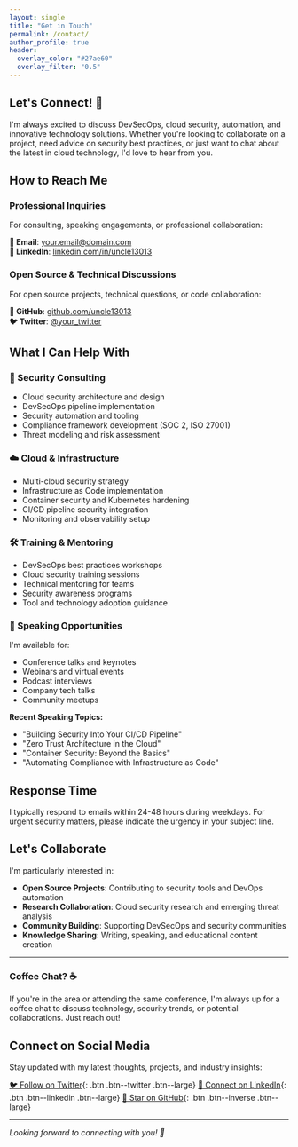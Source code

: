 ```yaml
---
layout: single
title: "Get in Touch"
permalink: /contact/
author_profile: true
header:
  overlay_color: "#27ae60"
  overlay_filter: "0.5"
---
```


## Let's Connect! 🤝

I'm always excited to discuss DevSecOps, cloud security, automation, and innovative technology solutions. Whether you're looking to collaborate on a project, need advice on security best practices, or just want to chat about the latest in cloud technology, I'd love to hear from you.

## How to Reach Me

### Professional Inquiries
For consulting, speaking engagements, or professional collaboration:

**📧 Email**: [your.email@domain.com](mailto:your.email@domain.com)  
**💼 LinkedIn**: [linkedin.com/in/uncle13013](https://linkedin.com/in/uncle13013)

### Open Source & Technical Discussions
For open source projects, technical questions, or code collaboration:

**🐙 GitHub**: [github.com/uncle13013](https://github.com/uncle13013)  
**🐦 Twitter**: [@your_twitter](https://twitter.com/your_twitter)

## What I Can Help With

### 🔐 Security Consulting
- Cloud security architecture and design
- DevSecOps pipeline implementation
- Security automation and tooling
- Compliance framework development (SOC 2, ISO 27001)
- Threat modeling and risk assessment

### ☁️ Cloud & Infrastructure
- Multi-cloud security strategy
- Infrastructure as Code implementation
- Container security and Kubernetes hardening
- CI/CD pipeline security integration
- Monitoring and observability setup

### 🛠️ Training & Mentoring
- DevSecOps best practices workshops
- Cloud security training sessions
- Technical mentoring for teams
- Security awareness programs
- Tool and technology adoption guidance

### 🎤 Speaking Opportunities
I'm available for:
- Conference talks and keynotes
- Webinars and virtual events
- Podcast interviews
- Company tech talks
- Community meetups

**Recent Speaking Topics:**
- "Building Security Into Your CI/CD Pipeline"
- "Zero Trust Architecture in the Cloud"
- "Container Security: Beyond the Basics"
- "Automating Compliance with Infrastructure as Code"

## Response Time

I typically respond to emails within 24-48 hours during weekdays. For urgent security matters, please indicate the urgency in your subject line.

## Let's Collaborate

I'm particularly interested in:
- **Open Source Projects**: Contributing to security tools and DevOps automation
- **Research Collaboration**: Cloud security research and emerging threat analysis
- **Community Building**: Supporting DevSecOps and security communities
- **Knowledge Sharing**: Writing, speaking, and educational content creation

---

### Coffee Chat? ☕

If you're in the area or attending the same conference, I'm always up for a coffee chat to discuss technology, security trends, or potential collaborations. Just reach out!

## Connect on Social Media

Stay updated with my latest thoughts, projects, and industry insights:

[🐦 Follow on Twitter](https://twitter.com/your_twitter){: .btn .btn--twitter .btn--large}
[💼 Connect on LinkedIn](https://linkedin.com/in/uncle13013){: .btn .btn--linkedin .btn--large}
[🐙 Star on GitHub](https://github.com/uncle13013){: .btn .btn--inverse .btn--large}

---

*Looking forward to connecting with you! 🚀*
